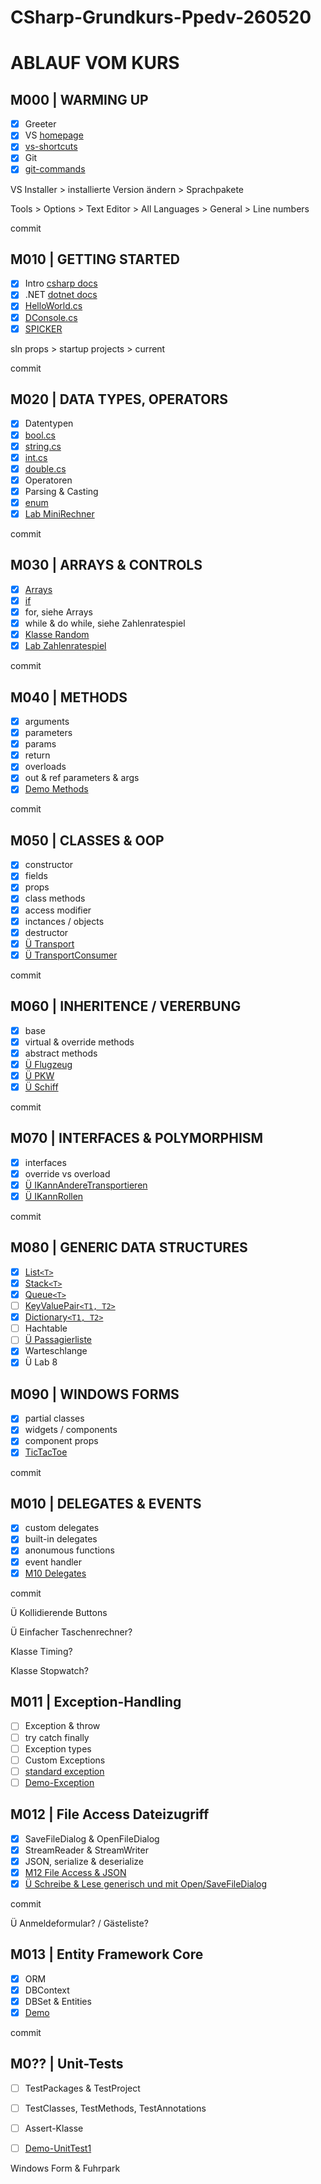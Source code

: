 ﻿# CSharp-Grundkurs-Ppedv-260520

# ABLAUF VOM KURS

## M000 | WARMING UP

- [x] Greeter
- [x] VS [homepage](https://visualstudio.microsoft.com/de/)
- [x] [vs-shortcuts](VS-SHORTCUTS.md)
- [x] Git
- [x] [git-commands](GIT-COMMANDS.md)

VS Installer > installierte Version ändern > Sprachpakete

Tools > Options > Text Editor > All Languages > General > Line numbers

commit

## M010 | GETTING STARTED

- [x] Intro [csharp docs](https://docs.microsoft.com/de-de/dotnet/csharp/)
- [x] .NET [dotnet docs](https://docs.microsoft.com/de-de/dotnet/api/?view=netframework-4.8)
- [x] [HelloWorld.cs](M01HelloWorld/HelloWorld.cs)
- [x] [DConsole.cs](M01Demo-Console/DConsole.cs)
- [x] [SPICKER](CSHARP-CHEATSHEET.md)

sln props > startup projects > current

commit

## M020 | DATA TYPES, OPERATORS

- [x] Datentypen
- [x] [bool.cs](M02Demo-bool/Dbool.cs)
- [x] [string.cs](M02Demo-string/Dstring.cs)
- [x] [int.cs](M02Demo-int/Dint.cs)
- [x] [double.cs](M02Demo-double/Ddouble.cs)
- [x] Operatoren
- [x] Parsing & Casting
- [x] [enum](M02Demo-enum/Denum.cs)
- [x] [Lab MiniRechner](M02Lab-MiniRechner/MiniRechner.cs)

commit

## M030 | ARRAYS & CONTROLS

- [x] [Arrays](M03ArrayNControls/MyArray.cs)
- [x] [if](M03ArrayNControls/MyIf.cs)
- [x] for, siehe Arrays
- [x] while & do while, siehe Zahlenratespiel
- [x] [Klasse Random](M03ArrayNControls/MyRandom.cs)
- [x] [Lab Zahlenratespiel](M03Lab-Zahlenratespiel/Zahlenraten.cs)

commit

## M040 | METHODS

- [x] arguments
- [x] parameters
- [x] params
- [x] return
- [x] overloads
- [x] out & ref parameters & args
- [x] [Demo Methods](M04Demo-Methods/DMethods.cs)

commit

## M050 | CLASSES & OOP

- [x] constructor
- [x] fields
- [x] props
- [x] class methods
- [x] access modifier
- [x] inctances / objects
- [x] destructor
- [x] [Ü Transport](/M5Fuhrpark/Transport.cs)
- [x] [Ü TransportConsumer](/M5Fuhrpark/FuhrparkApp.cs)

commit

## M060 | INHERITENCE / VERERBUNG

- [x] base
- [x] virtual & override methods
- [x] abstract methods
- [x] [Ü Flugzeug](M05Lab-Fuhrpark/Flugzeug.cs)
- [x] [Ü PKW](M05Lab-Fuhrpark/PKW.cs)
- [x] [Ü Schiff](M05Lab-Fuhrpark/Schiff.cs)

commit

## M070 | INTERFACES & POLYMORPHISM

- [x] interfaces
- [x] override vs overload
- [x] [Ü IKannAndereTransportieren](M05Lab-Fuhrpark/IKannAndereTransportieren.cs)
- [x] [Ü IKannRollen](M05Lab-Fuhrpark/IRollbar.cs)

commit

## M080 | GENERIC DATA STRUCTURES

- [x] [List`<T>`](/M8GenericDataStructures/MyList.cs)
- [x] [Stack`<T>`](/M8GenericDataStructures/MyStack.cs)
- [x] [Queue`<T>`](/M8GenericDataStructures/MyQueue.cs)
- [ ] [KeyValuePair`<T1, T2>`](/M8GenericDataStructures/MyKeyValuePair.cs)
- [x] [Dictionary`<T1, T2>`](/M8GenericDataStructures/MyDictionary.cs)
- [ ] Hachtable
- [ ] [Ü Passagierliste](/M5Fuhrpark/FuhrparkApp.cs)
- [x] Warteschlange
- [x] Ü Lab 8 

## M090 | WINDOWS FORMS

- [x] partial classes
- [x] widgets / components
- [x] component props
- [x] [TicTacToe](M09Demo-WinForms/Program.cs)

commit      

## M010 | DELEGATES & EVENTS

- [x] custom delegates
- [x] built-in delegates
- [x] anonumous functions
- [x] event handler
- [x] [M10 Delegates](M10Demo-Delegates/Program.cs)

commit 

Ü Kollidierende Buttons

Ü Einfacher Taschenrechner?

Klasse Timing?

Klasse Stopwatch?

## M011 | Exception-Handling​

- [ ] Exception & throw
- [ ] try catch finally
- [ ] Exception types
- [ ] Custom Exceptions
- [ ] [standard exception](https://docs.microsoft.com/de-de/dotnet/standard/design-guidelines/using-standard-exception-types)
- [ ] [Demo-Exception](/M8GenericDataStructures/MyList.cs)

## M012 | File Access Dateizugriff​

- [x] SaveFileDialog & OpenFileDialog
- [x] StreamReader & StreamWriter
- [x] JSON, serialize & deserialize 
- [x] [M12 File Access & JSON](M12Demo-FileAccess/Program.cs)
- [x] [Ü Schreibe & Lese generisch und mit Open/SaveFileDialog]()

commit 

Ü Anmeldeformular? / Gästeliste?

## M013 | Entity Framework Core

- [x] ORM
- [x] DBContext
- [x] DBSet & Entities
- [x] [Demo ](M13Demo-EntityFramework/EFDbContext.cs)

commit      

## M0?? | Unit-Tests

- [ ] TestPackages & TestProject
- [ ] TestClasses, TestMethods, TestAnnotations
- [ ] Assert-Klasse
- [ ] [Demo-UnitTest1](/Demo-UnitTests/UnitTest1.cs)



Windows Form & Fuhrpark

